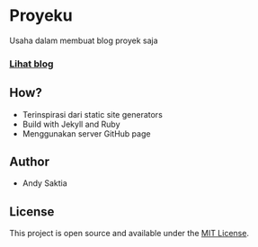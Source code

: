 # Proyeku

Usaha dalam membuat blog proyek saja

### [Lihat blog](https://taniarascia.com/make-a-static-website-with-jekyll)

## How?

- Terinspirasi dari static site generators
- Build with Jekyll and Ruby
- Menggunakan server GitHub page 

## Author

- Andy Saktia

## License

This project is open source and available under the [MIT License](LICENSE).
